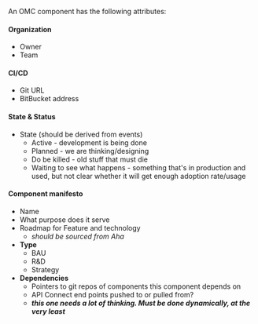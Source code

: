 An OMC component has the following attributes:
#### Organization
- Owner
- Team
#### CI/CD
- Git URL
 - BitBucket address
#### State & Status
 - State (should be derived from events)
	 - Active - development is being done
	 - Planned - we are thinking/designing 
	 - Do be killed - old stuff that must die
	 - Waiting to see what happens - something that's in production and used, but not clear whether it will get enough adoption rate/usage
#### Component manifesto
 - Name
 - What purpose does it serve
 - 	Roadmap for Feature and technology
	 - *should be sourced from Aha* 
 - **Type**
	 - BAU
	 - R&D
	 - Strategy
 - **Dependencies**
	 - Pointers to git repos of components this component depends on
	 - API Connect end points pushed to or pulled from?
	 - ***this one needs a lot of thinking.  Must be done dynamically, at the very least***
<!--stackedit_data:
eyJoaXN0b3J5IjpbMjgyNDk1OTcwLC01MDgxNjYzMTAsLTExOD
Q4NzE4MzEsMTQzNjA1MTQzMywzMDU0OTcxOTAsLTEyMjUzODE3
MSw4MDM4MjkxNTldfQ==
-->
